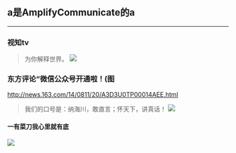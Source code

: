 ## a是AmplifyCommunicate的a
---
### 视知tv
>为你解释世界。
![](http://hiphotos.baidu.com/feed/pic/item/9f510fb30f2442a743a98ad2dd43ad4bd1130225.jpg)
### 东方评论”微信公众号开通啦！(图
http://news.163.com/14/0811/20/A3D3U0TP00014AEE.html
>我们的口号是：纳海川，敢直言；怀天下，讲真话！
![](http://afpimages.eastday.com/creative/PubDefault/9159/jfhueyrx.mpm_2014114.jpg)
#### 一有菜刀我心里就有底
![](http://n.sinaimg.cn/sinacn/w575h375/20180304/8823-fxipenm8270720.jpg)
